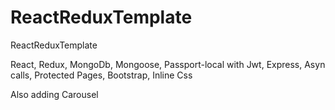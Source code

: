 # ReactReduxTemplate

ReactReduxTemplate


React, Redux, MongoDb, Mongoose, Passport-local with Jwt, Express, Asyn calls, Protected Pages, Bootstrap, Inline Css

  Also adding Carousel
